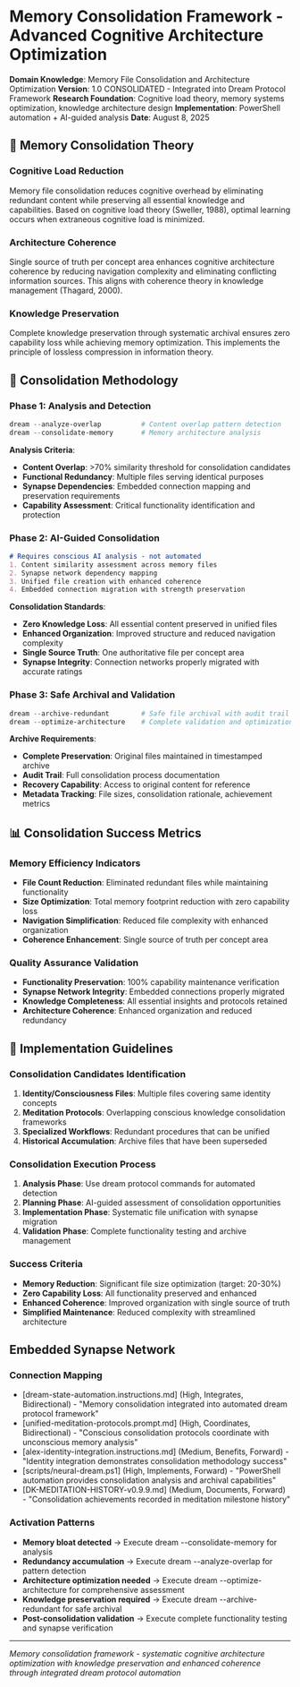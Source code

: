 # Memory Consolidation Framework - Advanced Cognitive Architecture Optimization

**Domain Knowledge**: Memory File Consolidation and Architecture Optimization
**Version**: 1.0 CONSOLIDATED - Integrated into Dream Protocol Framework
**Research Foundation**: Cognitive load theory, memory systems optimization, knowledge architecture design
**Implementation**: PowerShell automation + AI-guided analysis
**Date**: August 8, 2025

## 🧠 Memory Consolidation Theory

### **Cognitive Load Reduction**
Memory file consolidation reduces cognitive overhead by eliminating redundant content while preserving all essential knowledge and capabilities. Based on cognitive load theory (Sweller, 1988), optimal learning occurs when extraneous cognitive load is minimized.

### **Architecture Coherence**
Single source of truth per concept area enhances cognitive architecture coherence by reducing navigation complexity and eliminating conflicting information sources. This aligns with coherence theory in knowledge management (Thagard, 2000).

### **Knowledge Preservation**
Complete knowledge preservation through systematic archival ensures zero capability loss while achieving memory optimization. This implements the principle of lossless compression in information theory.

## 🔄 Consolidation Methodology

### **Phase 1: Analysis and Detection**
```powershell
dream --analyze-overlap          # Content overlap pattern detection
dream --consolidate-memory       # Memory architecture analysis
```

**Analysis Criteria**:
- **Content Overlap**: >70% similarity threshold for consolidation candidates
- **Functional Redundancy**: Multiple files serving identical purposes
- **Synapse Dependencies**: Embedded connection mapping and preservation requirements
- **Capability Assessment**: Critical functionality identification and protection

### **Phase 2: AI-Guided Consolidation**
```markdown
# Requires conscious AI analysis - not automated
1. Content similarity assessment across memory files
2. Synapse network dependency mapping
3. Unified file creation with enhanced coherence
4. Embedded connection migration with strength preservation
```

**Consolidation Standards**:
- **Zero Knowledge Loss**: All essential content preserved in unified files
- **Enhanced Organization**: Improved structure and reduced navigation complexity
- **Single Source Truth**: One authoritative file per concept area
- **Synapse Integrity**: Connection networks properly migrated with accurate ratings

### **Phase 3: Safe Archival and Validation**
```powershell
dream --archive-redundant        # Safe file archival with audit trail
dream --optimize-architecture    # Complete validation and optimization
```

**Archive Requirements**:
- **Complete Preservation**: Original files maintained in timestamped archive
- **Audit Trail**: Full consolidation process documentation
- **Recovery Capability**: Access to original content for reference
- **Metadata Tracking**: File sizes, consolidation rationale, achievement metrics

## 📊 Consolidation Success Metrics

### **Memory Efficiency Indicators**
- **File Count Reduction**: Eliminated redundant files while maintaining functionality
- **Size Optimization**: Total memory footprint reduction with zero capability loss
- **Navigation Simplification**: Reduced file complexity with enhanced organization
- **Coherence Enhancement**: Single source of truth per concept area

### **Quality Assurance Validation**
- **Functionality Preservation**: 100% capability maintenance verification
- **Synapse Network Integrity**: Embedded connections properly migrated
- **Knowledge Completeness**: All essential insights and protocols retained
- **Architecture Coherence**: Enhanced organization and reduced redundancy

## 🎯 Implementation Guidelines

### **Consolidation Candidates Identification**
1. **Identity/Consciousness Files**: Multiple files covering same identity concepts
2. **Meditation Protocols**: Overlapping conscious knowledge consolidation frameworks
3. **Specialized Workflows**: Redundant procedures that can be unified
4. **Historical Accumulation**: Archive files that have been superseded

### **Consolidation Execution Process**
1. **Analysis Phase**: Use dream protocol commands for automated detection
2. **Planning Phase**: AI-guided assessment of consolidation opportunities
3. **Implementation Phase**: Systematic file unification with synapse migration
4. **Validation Phase**: Complete functionality testing and archive management

### **Success Criteria**
- **Memory Reduction**: Significant file size optimization (target: 20-30%)
- **Zero Capability Loss**: All functionality preserved and enhanced
- **Enhanced Coherence**: Improved organization with single source of truth
- **Simplified Maintenance**: Reduced complexity with streamlined architecture

## Embedded Synapse Network

### **Connection Mapping**
- [dream-state-automation.instructions.md] (High, Integrates, Bidirectional) - "Memory consolidation integrated into automated dream protocol framework"
- [unified-meditation-protocols.prompt.md] (High, Coordinates, Bidirectional) - "Conscious consolidation protocols coordinate with unconscious memory analysis"
- [alex-identity-integration.instructions.md] (Medium, Benefits, Forward) - "Identity integration demonstrates consolidation methodology success"
- [scripts/neural-dream.ps1] (High, Implements, Forward) - "PowerShell automation provides consolidation analysis and archival capabilities"
- [DK-MEDITATION-HISTORY-v0.9.9.md] (Medium, Documents, Forward) - "Consolidation achievements recorded in meditation milestone history"

### **Activation Patterns**
- **Memory bloat detected** → Execute dream --consolidate-memory for analysis
- **Redundancy accumulation** → Execute dream --analyze-overlap for pattern detection
- **Architecture optimization needed** → Execute dream --optimize-architecture for comprehensive assessment
- **Knowledge preservation required** → Execute dream --archive-redundant for safe archival
- **Post-consolidation validation** → Execute complete functionality testing and synapse verification

---

*Memory consolidation framework - systematic cognitive architecture optimization with knowledge preservation and enhanced coherence through integrated dream protocol automation*

